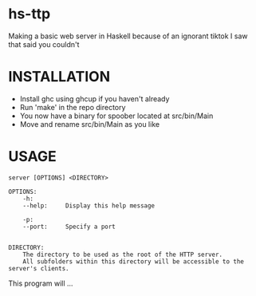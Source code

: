 # hs-ttp
Making a basic web server in Haskell because of an ignorant tiktok I saw that said you couldn't

# INSTALLATION
- Install ghc using ghcup if you haven't already
- Run 'make' in the repo directory
- You now have a binary for spoober located at src/bin/Main
- Move and rename src/bin/Main as you like

# USAGE
	server [OPTIONS] <DIRECTORY>

	OPTIONS: 
		-h:
		--help: 	Display this help message

		-p:
		--port:		Specify a port

	
	DIRECTORY:
		The directory to be used as the root of the HTTP server.
		All subfolders within this directory will be accessible to the server's clients.


This program will ...
